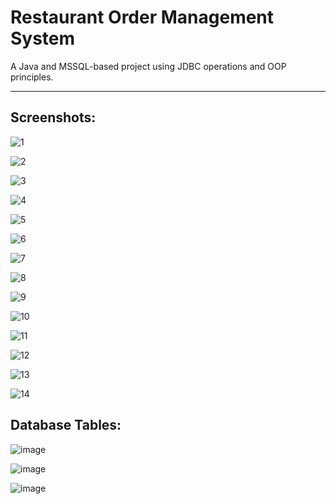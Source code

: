 # Restaurant Order Management System



A Java and MSSQL-based project using JDBC operations and OOP principles.

-----------------------

Screenshots:
-----------------------
![1](https://github.com/user-attachments/assets/939e9ff5-a95b-4c04-a6bb-0b299cf81137)

![2](https://github.com/user-attachments/assets/60fc08b4-6045-4f7a-9d43-21cc9fd4a589)

![3](https://github.com/user-attachments/assets/2203d493-6188-440b-acb7-b24406a6ba3f)

![4](https://github.com/user-attachments/assets/583e1d3c-8aa5-4abb-8b89-6fbf0a74d82e)

![5](https://github.com/user-attachments/assets/85b0863d-4f61-41fc-9247-708fbbe575e4)

![6](https://github.com/user-attachments/assets/796467ae-b1b5-4d8d-a53d-81a4a449ac11)

![7](https://github.com/user-attachments/assets/fc3d0994-4e24-44b0-b8dc-32c4cff9da4a)

![8](https://github.com/user-attachments/assets/7cb05903-7f1e-478d-ae4b-6692e97570de)

![9](https://github.com/user-attachments/assets/337b6514-970b-4fa9-ba76-447ea05561ab)

![10](https://github.com/user-attachments/assets/ab1d8636-9564-409b-9605-48922a781265)

![11](https://github.com/user-attachments/assets/cd3df455-d175-41d5-add8-86280ddfa411)

![12](https://github.com/user-attachments/assets/e01056e5-e1a0-4e72-86c1-d564922e50ba)

![13](https://github.com/user-attachments/assets/659bb4f8-5a3e-4a23-b543-efecfd4a0c1b)

![14](https://github.com/user-attachments/assets/ce810db4-63c1-4d72-97bb-9062c62e817d)

Database Tables:
-----------------------
![image](https://github.com/user-attachments/assets/af53908f-f9c5-4fd1-ae4d-c2259d9abaea)

![image](https://github.com/user-attachments/assets/baaee004-df96-4908-86cc-f557c2d68120)

![image](https://github.com/user-attachments/assets/b081cc36-a25a-44df-9f3c-2e60f9f14e67)



























